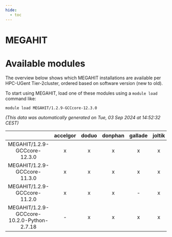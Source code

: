 ```yaml
---
hide:
  - toc
---
```


MEGAHIT
=======

# Available modules


The overview below shows which MEGAHIT installations are available per HPC-UGent Tier-2cluster, ordered based on software version (new to old).

To start using MEGAHIT, load one of these modules using a `module load` command like:

```shell
module load MEGAHIT/1.2.9-GCCcore-12.3.0
```

*(This data was automatically generated on Tue, 03 Sep 2024 at 14:52:32 CEST)*  

| |accelgor|doduo|donphan|gallade|joltik|shinx|skitty|
| :---: | :---: | :---: | :---: | :---: | :---: | :---: | :---: |
|MEGAHIT/1.2.9-GCCcore-12.3.0|x|x|x|x|x|-|x|
|MEGAHIT/1.2.9-GCCcore-11.3.0|x|x|x|x|x|-|x|
|MEGAHIT/1.2.9-GCCcore-11.2.0|x|x|x|-|x|-|x|
|MEGAHIT/1.2.9-GCCcore-10.2.0-Python-2.7.18|-|x|x|x|x|-|x|
